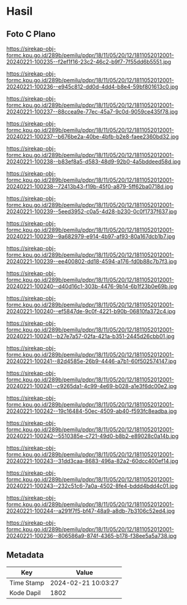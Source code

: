 # Hasil

## Foto C Plano

https://sirekap-obj-formc.kpu.go.id/289b/pemilu/pdpr/18/11/05/20/12/1811052012001-20240221-100235--f2ef1f16-23c2-46c2-b9f7-7f55dd6b5551.jpg

https://sirekap-obj-formc.kpu.go.id/289b/pemilu/pdpr/18/11/05/20/12/1811052012001-20240221-100236--e945c812-dd0d-4dd4-b8e4-59bf801613c0.jpg

https://sirekap-obj-formc.kpu.go.id/289b/pemilu/pdpr/18/11/05/20/12/1811052012001-20240221-100237--88ccea9e-77ec-45a7-9c0d-9059ce435f78.jpg

https://sirekap-obj-formc.kpu.go.id/289b/pemilu/pdpr/18/11/05/20/12/1811052012001-20240221-100237--b676be2a-40be-4bfb-b2e8-faee2360bd32.jpg

https://sirekap-obj-formc.kpu.go.id/289b/pemilu/pdpr/18/11/05/20/12/1811052012001-20240221-100238--b83ef8a5-d583-48d9-92b0-4a5bddeed58d.jpg

https://sirekap-obj-formc.kpu.go.id/289b/pemilu/pdpr/18/11/05/20/12/1811052012001-20240221-100238--72413b43-f19b-45f0-a879-5ff62ba0718d.jpg

https://sirekap-obj-formc.kpu.go.id/289b/pemilu/pdpr/18/11/05/20/12/1811052012001-20240221-100239--5eed3952-c0a5-4d28-b230-0c0f1737f637.jpg

https://sirekap-obj-formc.kpu.go.id/289b/pemilu/pdpr/18/11/05/20/12/1811052012001-20240221-100239--9a682979-e914-4b97-af93-80a167dcb1b7.jpg

https://sirekap-obj-formc.kpu.go.id/289b/pemilu/pdpr/18/11/05/20/12/1811052012001-20240221-100239--ee400802-dd18-4594-a176-fd0b88c7b7f3.jpg

https://sirekap-obj-formc.kpu.go.id/289b/pemilu/pdpr/18/11/05/20/12/1811052012001-20240221-100240--d40d16c1-303b-4476-9b14-6b1f23b0e69b.jpg

https://sirekap-obj-formc.kpu.go.id/289b/pemilu/pdpr/18/11/05/20/12/1811052012001-20240221-100240--ef5847de-9c0f-4221-b90b-06810fa372c4.jpg

https://sirekap-obj-formc.kpu.go.id/289b/pemilu/pdpr/18/11/05/20/12/1811052012001-20240221-100241--b27e7a57-02fa-421a-b351-2445d26cbb01.jpg

https://sirekap-obj-formc.kpu.go.id/289b/pemilu/pdpr/18/11/05/20/12/1811052012001-20240221-100241--82d4585e-26b9-4446-a7b1-60f502574147.jpg

https://sirekap-obj-formc.kpu.go.id/289b/pemilu/pdpr/18/11/05/20/12/1811052012001-20240221-100241--c9265da1-4c99-4e69-b028-a1e3f6dc00e2.jpg

https://sirekap-obj-formc.kpu.go.id/289b/pemilu/pdpr/18/11/05/20/12/1811052012001-20240221-100242--19c16484-50ec-4509-ab40-f593fc8eadba.jpg

https://sirekap-obj-formc.kpu.go.id/289b/pemilu/pdpr/18/11/05/20/12/1811052012001-20240221-100242--5510385e-c721-49d0-b8b2-e89028c0a14b.jpg

https://sirekap-obj-formc.kpu.go.id/289b/pemilu/pdpr/18/11/05/20/12/1811052012001-20240221-100243--31dd3caa-8683-496a-82a2-60dcc400ef14.jpg

https://sirekap-obj-formc.kpu.go.id/289b/pemilu/pdpr/18/11/05/20/12/1811052012001-20240221-100243--232c51c6-7a0a-4502-8fe4-bddd4bdd4c01.jpg

https://sirekap-obj-formc.kpu.go.id/289b/pemilu/pdpr/18/11/05/20/12/1811052012001-20240221-100244--a291f7f5-bf47-48a9-a8db-7b3106c52ed4.jpg

https://sirekap-obj-formc.kpu.go.id/289b/pemilu/pdpr/18/11/05/20/12/1811052012001-20240221-100236--806586a9-874f-4365-b178-f38ee5a5a738.jpg


## Metadata

| Key        | Value               |
| ---------- | ------------------- |
| Time Stamp | 2024-02-21 10:03:27 |
| Kode Dapil | 1802                |



